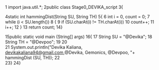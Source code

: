 1 import java.util.*;
2public class Stage0_DEVIKA_script
3{
          
4static int hammingDist(String SU, String TH)
5{
6    int i = 0, count = 0;
7    while (i < SU.length())
8    {
9        if (SU.charAt(i) != TH.charAt(i))
10            count++;
11       i++;
12    }
13    return count;
14}
 
15public static void main (String[] args)
16{
17    String SU = "@Devika";
18    String TH = "@Devpoo";
19 
20    
21    System.out.println("Devika Kaliana, devikakaliana94@gmail.com,@Devika, Gemonics, @Devpoo, "+ hammingDist (SU, TH));
22    
23}
24}

